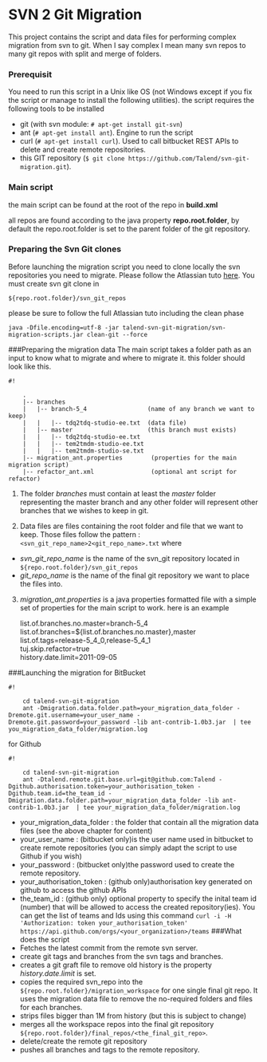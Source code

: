 SVN 2 Git Migration
===
This project contains the script and data files for performing complex migration from svn to git.
When I say complex I mean many svn repos to many git repos with split and merge of folders.

### Prerequisit
You need to run this script in a Unix like OS (not Windows except if you fix the script or manage to install the following utilities).
the script requires the following tools to be installed

* git (with svn module: `# apt-get install git-svn`)
* ant (`# apt-get install ant`). Engine to run the script
* curl (`# apt-get install curl`). Used to call bitbucket REST APIs to delete and create remote repositories.
* this GIT repository (`$ git clone https://github.com/Talend/svn-git-migration.git`).

### Main script

the main script can be found at the root of the repo in 
**build.xml**

all repos are found according to the java property **repo.root.folder**, by default the repo.root.folder is set to the parent folder of the git repository.

### Preparing the Svn Git clones
Before launching the migration script you need to clone locally the svn repositories you need to migrate. Please follow the Atlassian tuto [here](https://www.atlassian.com/git/migration#!migration-convert).
You must create svn git clone in 

    ${repo.root.folder}/svn_git_repos
please be sure to follow the full Atlassian tuto including the clean phase

    java -Dfile.encoding=utf-8 -jar talend-svn-git-migration/svn-migration-scripts.jar clean-git --force

###Preparing the migration data
The main script takes a folder path as an input to know what to migrate and where to migrate it. this folder should look like this.

```
#!

    .
    |-- branches
    |   |-- branch-5_4                 (name of any branch we want to keep)
    |   |   |-- tdq2tdq-studio-ee.txt  (data file)
    |   |-- master                     (this branch must exists)
    |   |   |-- tdq2tdq-studio-ee.txt
    |   |   |-- tem2tmdm-studio-ee.txt
    |   |   |-- tem2tmdm-studio-se.txt
    |-- migration_ant.properties        (properties for the main migration script)
    |-- refactor_ant.xml                (optional ant script for refactor)

```
 
1. The folder *branches* must contain at least the *master* folder representing the master branch and any other folder will represent other branches that we wishes to keep in git.

2. Data files are files containing the root folder and file that we want to keep. Those files follow the pattern : ` <svn_git_repo_name>2<git_repo_name>.txt`
where

 * *svn\_git\_repo\_name* is the name of the svn_git repository located in `${repo.root.folder}/svn_git_repos`
 * *git\_repo\_name* is the name of the final git repository we want to place the files into.

3. *migration\_ant.properties* is a java properties formatted file with a simple set of properties for the main script to work.
here is an example

    list.of.branches.no.master=branch-5_4  
    list.of.branches=${list.of.branches.no.master},master  
    list.of.tags=release-5_4_0,release-5_4_1  
    tuj.skip.refactor=true  
    history.date.limit=2011-09-05


###Launching the migration
for BitBucket

```
#!

    cd talend-svn-git-migration
    ant -Dmigration.data.folder.path=your_migration_data_folder -Dremote.git.username=your_user_name -Dremote.git.password=your_password -lib ant-contrib-1.0b3.jar  | tee you_migration_data_folder/migration.log
```

for Github

```
#!

    cd talend-svn-git-migration
    ant -Dtalend.remote.git.base.url=git@github.com:Talend -Dgithub.authorisation.token=your_authorisation_token -Dgithub.team.id=the_team_id -Dmigration.data.folder.path=your_migration_data_folder -lib ant-contrib-1.0b3.jar  | tee your_migration_data_folder/migration.log

```


* your\_migration\_data\_folder : the folder that contain all the migration data files (see the above chapter for content)
* your\_user\_name : (bitbucket only)is the user name used in bitbucket to create remote repositories (you can simply adapt the script to use Github if you wish)
* your\_password : (bitbucket only)the password used to create the remote repository.
* your\_authorisation\_token : (github only)authorisation key generated on github to access the github APIs
* the\_team\_id : (github only) optional property to specify the inital team id (number) that will be allowed to access the created repository(ies). You can get the list of teams and Ids using this command `curl -i -H 'Authorization: token your_authorisation_token' https://api.github.com/orgs/<your_organization>/teams`
###What does the script
* Fetches the latest commit from the remote svn server.
* create git tags and branches from the svn tags and branches.
* creates a git graft file to remove old history is the property *history.date.limit* is set.
* copies the required svn_repo into the `${repo.root.folder}/migration_workspace` for one single final git repo. It uses the migration data file to remove the no-required folders and files for each branches.
* strips files bigger than 1M from history (but this is subject to change)
* merges all the workspace repos into the final git repository `${repo.root.folder}/final_repos/<the_final_git_repo>`.
* delete/create the remote git repository
* pushes all branches and tags to the remote repository.
